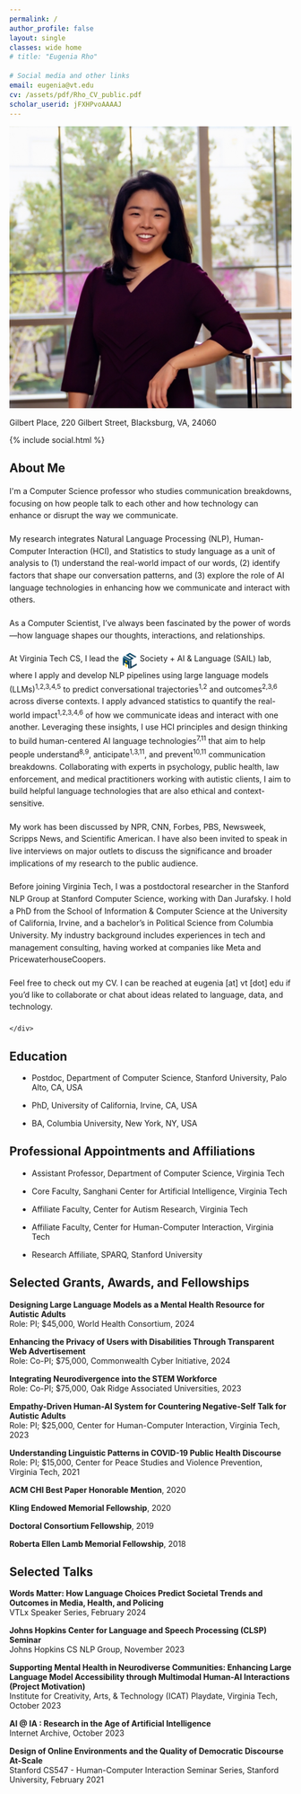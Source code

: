 ```yaml
---
permalink: /
author_profile: false
layout: single
classes: wide home
# title: "Eugenia Rho"

# Social media and other links
email: eugenia@vt.edu
cv: /assets/pdf/Rho_CV_public.pdf
scholar_userid: jFXHPvoAAAAJ
---
```


<div class='rho-profile-header'>
    <div class='rho-profile-img'>
        <img src='/assets/images/team/Eugenia_headshot-2.png' alt='Eugenia Rho Professional Headshot'/>
        <p>Gilbert Place, 220 Gilbert Street, Blacksburg, VA, 24060</p>
        {% include social.html %}
    </div>
    <div class='rho-profile-header-text'>
    <h2>About Me</h2>

<p style="margin-bottom: 20px; line-height: 1.55;">
    I'm a Computer Science professor who studies communication breakdowns, focusing on how people talk to each other and 
    how technology can enhance or disrupt the way we communicate.
</p>

<p style="margin-bottom: 20px;line-height: 1.55;">
    My research integrates Natural Language Processing (NLP), Human-Computer Interaction (HCI), and Statistics 
    to study language as a unit of analysis to (1) understand the real-world impact of our words, 
    (2) identify factors that shape our conversation patterns, and 
    (3) explore the role of AI language technologies in enhancing how we communicate and interact with others.
</p>

<p style="margin-bottom: 20px;line-height: 1.55;">
    As a Computer Scientist, I’ve always been fascinated by the <a href="https://www.youtube.com/watch?v=f4JsKcrpsaM" style="text-decoration: none;">power of words</a>—how language shapes our thoughts, 
    interactions, and relationships.
</p>

<p style="margin-bottom: 20px; line-height: 1.55;">
    At <a href="https://cs.vt.edu/" style="text-decoration: none;">Virginia Tech CS</a>, I lead the 
    <sup style="vertical-align: top;">
        <img src="/assets/images/sail_logo.svg" alt="SAIL Lab Logo" class="sail-logo" style="width: 30px; height: 30px; vertical-align: top;"/>
    </sup> 
    <a href="https://eugeniarho.com/sail/" style="text-decoration: none;">Society + AI & Language (SAIL)</a> lab, where I apply and develop NLP pipelines using large language models (LLMs)<sup><a href="https://dl.acm.org/doi/10.1145/3613904.3642117" style="text-decoration: none;">1</a>,<a href="https://ojs.aaai.org/index.php/ICWSM/article/view/22135" style="text-decoration: none;">2</a>,<a href="https://www.pnas.org/doi/epdf/10.1073/pnas.2216162120" style="text-decoration: none;">3</a>,<a href="https://arxiv.org/abs/2403.16514" style="text-decoration: none;">4</a>,<a href="https://arxiv.org/abs/2403.14117" style="text-decoration: none;">5</a></sup> 
    to predict conversational trajectories<sup><a href="https://dl.acm.org/doi/10.1145/3613904.3642117" style="text-decoration: none;">1</a>,<a href="https://ojs.aaai.org/index.php/ICWSM/article/view/22135" style="text-decoration: none;">2</a></sup> and outcomes<sup><a href="https://ojs.aaai.org/index.php/ICWSM/article/view/22135" style="text-decoration: none;">2</a>,<a href="https://www.pnas.org/doi/epdf/10.1073/pnas.2216162120" style="text-decoration: none;">3</a>,<a href="https://dl.acm.org/doi/10.1145/3313831.3376542" style="text-decoration: none;">6</a></sup> 
    across diverse contexts. I apply advanced statistics to quantify the real-world impact<sup><a href="https://dl.acm.org/doi/10.1145/3613904.3642117" style="text-decoration: none;">1</a>,<a href="https://ojs.aaai.org/index.php/ICWSM/article/view/22135" style="text-decoration: none;">2</a>,<a href="https://www.pnas.org/doi/epdf/10.1073/pnas.2216162120" style="text-decoration: none;">3</a>,<a href="https://arxiv.org/abs/2403.16514" style="text-decoration: none;">4</a>,<a href="https://dl.acm.org/doi/10.1145/3313831.3376542" style="text-decoration: none;">6</a></sup> 
    of how we communicate ideas and interact with one another. Leveraging these insights, I use HCI principles and design thinking to build human-centered AI language technologies<sup><a href="https://eugeniarho.com/publications/" style="text-decoration: none;">7</a>,<a href="https://eugeniarho.com/publications/" style="text-decoration: none;">11</a></sup> that aim to help people understand<sup><a href="https://eugeniarho.com/publications/" style="text-decoration: none;">8</a>,<a href="https://eugeniarho.com/publications/" style="text-decoration: none;">9</a></sup>, anticipate<sup><a href="https://dl.acm.org/doi/10.1145/3613904.3642117" style="text-decoration: none;">1</a>,<a href="https://arxiv.org/abs/2403.14117" style="text-decoration: none;">3</a>,<a href="https://eugeniarho.com/publications/" style="text-decoration: none;">11</a></sup>, and prevent<sup><a href="https://arxiv.org/abs/2403.17116" style="text-decoration: none;">10</a>,<a href="https://eugeniarho.com/publications/" style="text-decoration: none;">11</a></sup> communication breakdowns. Collaborating with experts in psychology, public health, law enforcement, and medical practitioners working with autistic clients, I aim to build helpful language technologies that are also ethical and context-sensitive.
</p>

<p style="margin-bottom: 20px;line-height: 1.55;">
    My work has been discussed by <a href="https://www.npr.org/2023/05/31/1179030783/for-black-drivers-a-police-officers-first-45-words-are-a-sign-of-whats-to-come" target="_blank" style="text-decoration: none;">NPR</a>, <a href="https://www.youtube.com/watch?v=fw-5fIT2yAI&t=3s&pp=ygUPY25uIGV1Z2VuaWEgcmhv" target="_blank" style="text-decoration: none;">CNN</a>, <a href="https://www.forbes.com/sites/brycehoffman/2024/02/14/be-careful-what-you-feed-your-head/?sh=1e83204b67cc" target="_blank" style="text-decoration: none;">Forbes</a>, <a href="https://www.youtube.com/watch?v=dE41Bn3wZP4&list=PLgawtcOBBjr9w4YGiJrPD8f6MXTCIUfK9&index=112" target="_blank" style="text-decoration: none;">PBS</a>, <a href="https://www.newsweek.com" target="_blank" style="text-decoration: none;">Newsweek</a>, <a href="https://www.youtube.com/watch?v=V8j0Uan6vcc&t=108s" target="_blank" style="text-decoration: none;">Scripps News</a>, and <a href="https://www.scientificamerican.com/article/ai-tool-predicts-whether-online-health-misinformation-will-cause-real-world/" target="_blank" style="text-decoration: none;">Scientific American</a>. I have also been invited to speak in live interviews on major outlets to discuss the significance and broader implications of my research to the public audience.
</p>

<p style="margin-bottom: 20px;line-height: 1.55;">
    Before joining Virginia Tech, I was a postdoctoral researcher in the <a href="https://nlp.stanford.edu/people/" target="_blank" style="text-decoration: none;">Stanford NLP Group</a> at <a href="https://www.cs.stanford.edu/about" target="_blank" style="text-decoration: none;">Stanford Computer Science</a>, working with <a href="https://web.stanford.edu/~jurafsky/" target="_blank" style="text-decoration: none;">Dan Jurafsky</a>. I hold a PhD from the School of Information & Computer Science at the University of California, Irvine, and a bachelor’s in Political Science from <a href="https://www.college.columbia.edu/" target="_blank" style="text-decoration: none;">Columbia University</a>. My industry background includes experiences in tech and management consulting, having worked at companies like Meta and PricewaterhouseCoopers.
</p>

<p style="margin-bottom: 20px;line-height: 1.5;">
    Feel free to check out my <a href="/assets/pdf/Rho_CV_public.pdf" target="_blank" style="text-decoration: none;">CV</a>. 
    I can be reached at eugenia [at] vt [dot] edu if you’d like to collaborate or chat about ideas related to language, data, and technology.
</p>

    </div>

</div>

## Education

<ul style="list-style-type: disc; padding-left: 40px;">
    <li style="margin-bottom: 15px;">Postdoc, Department of Computer Science, Stanford University, Palo Alto, CA, USA</li>
    <li style="margin-bottom: 15px;">PhD, University of California, Irvine, CA, USA</li>
    <li style="margin-bottom: 15px;">BA, Columbia University, New York, NY, USA</li>
</ul>

## Professional Appointments and Affiliations

<ul style="list-style-type: disc; padding-left: 40px;">
    <li style="margin-bottom: 15px;">Assistant Professor, Department of Computer Science, Virginia Tech</li>
    <li style="margin-bottom: 15px;">Core Faculty, Sanghani Center for Artificial Intelligence, Virginia Tech</li>
    <li style="margin-bottom: 15px;">Affiliate Faculty, Center for Autism Research, Virginia Tech</li>
    <li style="margin-bottom: 15px;">Affiliate Faculty, Center for Human-Computer Interaction, Virginia Tech</li>
    <li style="margin-bottom: 15px;">Research Affiliate, SPARQ, Stanford University</li>
</ul>

## Selected Grants, Awards, and Fellowships

<ul style="list-style-type: none; padding-left: 0;">
    <li style="margin-bottom: 15px;">
        <strong>Designing Large Language Models as a Mental Health Resource for Autistic Adults</strong> <br>
        Role: PI; $45,000, World Health Consortium, 2024
    </li>
    <li style="margin-bottom: 15px;">
        <strong>Enhancing the Privacy of Users with Disabilities Through Transparent Web Advertisement</strong> <br>
        Role: Co-PI; $75,000, Commonwealth Cyber Initiative,  2024
    </li>
    <li style="margin-bottom: 15px;">
        <strong>Integrating Neurodivergence into the STEM Workforce</strong><br>
        Role: Co-PI; $75,000, Oak Ridge Associated Universities, 2023
    </li>
    <li style="margin-bottom: 15px;">
        <strong>Empathy-Driven Human-AI System for Countering Negative-Self Talk for Autistic Adults</strong> <br>
        Role: PI; $25,000, Center for Human-Computer Interaction, Virginia Tech, 2023
    </li>
    <li style="margin-bottom: 15px;">
        <strong>Understanding Linguistic Patterns in COVID-19 Public Health Discourse</strong> <br>
        Role: PI; $15,000, Center for Peace Studies and Violence Prevention, Virginia Tech, 2021
    </li>
    <li style="margin-bottom: 15px;">
        <strong>ACM CHI Best Paper Honorable Mention</strong>, 2020
    </li>
    <li style="margin-bottom: 15px;">
        <strong>Kling Endowed Memorial Fellowship</strong>, 2020
    </li>
    <li style="margin-bottom: 15px;">
        <strong>Doctoral Consortium Fellowship</strong>, 2019
    </li>
    <li style="margin-bottom: 15px;">
        <strong>Roberta Ellen Lamb Memorial Fellowship</strong>, 2018
    </li>
</ul>

## Selected Talks

<ul style="list-style-type: none; padding-left: 0;">
    <li style="margin-bottom: 15px;">
        <strong><a href="/assets/pdf/VTLxSpeakerSeries.pdf" style="text-decoration: none;">Words Matter: How Language Choices Predict Societal Trends and Outcomes in Media, Health, and Policing</a></strong><br>
        VTLx Speaker Series, February 2024
    </li>
    <li style="margin-bottom: 15px;">
        <strong><a href="https://www.youtube.com/watch?v=f4JsKcrpsaM" style="text-decoration: none;">Johns Hopkins Center for Language and Speech Processing (CLSP) Seminar</a></strong><br>
        Johns Hopkins CS NLP Group, November 2023
    </li>
    <li style="margin-bottom: 15px;">
        <strong><a href="https://www.canva.com/design/DAFfWKiWyqg/at0rTi5-ddcTEm2c7IX1hQ/view?utm_content=DAFfWKiWyqg&utm_campaign=share_your_design&utm_medium=link&utm_source=shareyourdesignpanel" style="text-decoration: none;">Supporting Mental Health in Neurodiverse Communities: Enhancing Large Language Model Accessibility through Multimodal Human-AI Interactions (Project Motivation)</a></strong><br>
        Institute for Creativity, Arts, & Technology (ICAT) Playdate, Virginia Tech, October 2023
    </li>
    <li style="margin-bottom: 15px;">
        <strong><a href="https://blog.archive.org/event/ai-ia-research-in-the-age-of-artificial-intelligence/" style="text-decoration: none;">AI @ IA : Research in the Age of Artificial Intelligence</a></strong><br>
        Internet Archive, October 2023
    </li>
    <li style="margin-bottom: 15px;">
        <strong><a href="https://www.youtube.com/watch?v=HFHLxzaNYBM&t=452s" style="text-decoration: none;">Design of Online Environments and the Quality of Democratic Discourse At-Scale</a></strong><br>
        Stanford CS547 - Human-Computer Interaction Seminar Series, Stanford University, February 2021
    </li>
</ul>